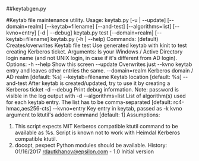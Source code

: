 ##keytabgen.py

#Keytab file maintenance utility.
Usage:
    keytab.py [-u | --update] <username> [--domain=realm] [--keytab=filename]
                                         [--and-test] [--algorithms=list] [--kvno=entry]
                                         [-d | --debug]
    keytab.py test <username> [--domain=realm] [--keytab=filename]
    keytab.py (-h | --help)
Commands:
    (default)       Creates/overwrites Keytab file
    test            Use generated keytab with kinit to test creating Kerberos ticket.
Arguments:
    <username>      Is your Windows / Active Directory login name
                    (and not UNIX login, in case if it's different from AD login).
Options:
    -h --help            Show this screen
    --update             Overwrites just --kvno keytab entry and leaves other entries the same.
    --domain=realm       Kerberos domain / AD realm [default: %s]
    --keytab=filename    Keytab location [default: %s]
    --and-test           After keytab is created/updated, try to use it by creating a Kerberos ticket
    -d --debug           Print debug information. Note: password is visible in the log output with -d
    --algorithms=list    List of algorithm(s) used for each keytab entry.
                         The list has to be comma-separated [default: rc4-hmac,aes256-cts]
    --kvno=entry         Key entry in keytab, passed as -k kvno argument to
                         ktutil's addent command [default: 1]
Assumptions:
1.    This script expects MIT Kerberos compatible ktutil command
      to be available as %s.
      Script is known not to work with Heimdal Kerberos compatible ktutil.
2.    docopt, pexpect Python modules should be available.
History:
    01/16/2017  rdautkhanov@epsilon.com - 1.0   Initial version
